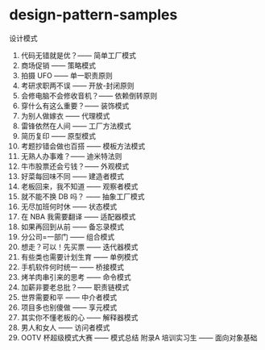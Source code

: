 # design-pattern-samples
设计模式

1. 代码无错就是优？—— 简单工厂模式
2. 商场促销 —— 策略模式
3. 拍摄 UFO —— 单一职责原则
4. 考研求职两不误 —— 开放-封闭原则
5. 会修电脑不会修收音机？—— 依赖倒转原则
6. 穿什么有这么重要？—— 装饰模式
7. 为别人做嫁衣 —— 代理模式
8. 雷锋依然在人间 —— 工厂方法模式
9. 简历复印 —— 原型模式
10. 考题抄错会做也百搭 —— 模板方法模式
11. 无熟人办事难？—— 迪米特法则
12. 牛市股票还会亏钱？—— 外观模式
13. 好菜每回味不同 —— 建造者模式
14. 老板回来，我不知道 —— 观察者模式
15. 就不能不换 DB 吗？ —— 抽象工厂模式
16. 无尽加班何时休 —— 状态模式
17. 在 NBA 我需要翻译 —— 适配器模式
18. 如果再回到从前 —— 备忘录模式
19. 分公司=一部门 —— 组合模式
20. 想走？可以！先买票 —— 迭代器模式
21. 有些类也需要计划生育 —— 单例模式
22. 手机软件何时统一 —— 桥接模式
23. 烤羊肉串引来的思考 —— 命令模式
24. 加薪非要老总批？—— 职责链模式
25. 世界需要和平 —— 中介者模式
26. 项目多也别傻做 —— 享元模式
27. 其实你不懂老板的心 —— 解释器模式
28. 男人和女人 —— 访问者模式
29. OOTV 杯超级模式大赛 —— 模式总结
附录A 培训实习生 —— 面向对象基础
